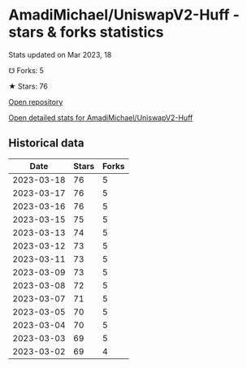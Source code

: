 # AmadiMichael/UniswapV2-Huff - stars & forks statistics

Stats updated on Mar 2023, 18

☋ Forks: 5

★ Stars: 76

[Open repository](https://github.com/AmadiMichael/UniswapV2-Huff)

[Open detailed stats for AmadiMichael/UniswapV2-Huff](https://reviewgithub.com/rep/AmadiMichael/UniswapV2-Huff)

## Historical data
| Date | Stars | Forks |
|------|-------|-------|
| 2023-03-18 | 76 | 5 | 
| 2023-03-17 | 76 | 5 | 
| 2023-03-16 | 76 | 5 | 
| 2023-03-15 | 75 | 5 | 
| 2023-03-13 | 74 | 5 | 
| 2023-03-12 | 73 | 5 | 
| 2023-03-11 | 73 | 5 | 
| 2023-03-09 | 73 | 5 | 
| 2023-03-08 | 72 | 5 | 
| 2023-03-07 | 71 | 5 | 
| 2023-03-05 | 70 | 5 | 
| 2023-03-04 | 70 | 5 | 
| 2023-03-03 | 69 | 5 | 
| 2023-03-02 | 69 | 4 | 

